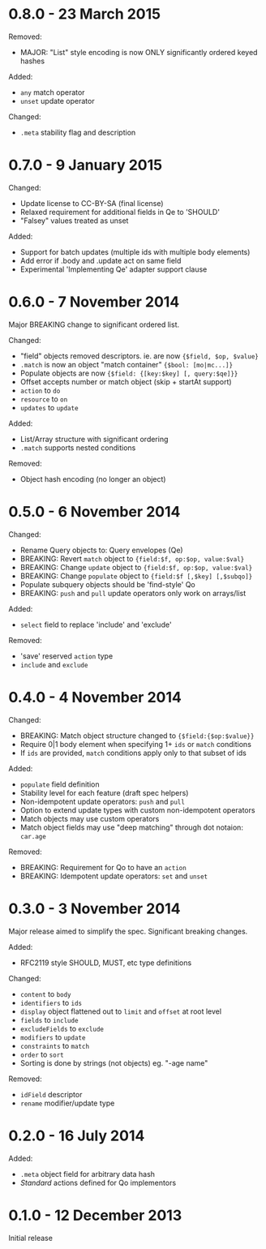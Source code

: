 0.8.0 - 23 March 2015
=====

Removed: 

- MAJOR: "List" style encoding is now ONLY significantly ordered keyed hashes

Added:

- `any` match operator
- `unset` update operator

Changed:

- `.meta` stability flag and description



0.7.0 - 9 January 2015
=====

Changed:

- Update license to CC-BY-SA (final license)
- Relaxed requirement for additional fields in Qe to 'SHOULD'
- "Falsey" values treated as unset

Added:

- Support for batch updates (multiple ids with multiple body elements)
- Add error if .body and .update act on same field
- Experimental 'Implementing Qe' adapter support clause



0.6.0 - 7 November 2014
=====

Major BREAKING change to significant ordered list.

Changed:

- "field" objects removed descriptors. ie. are now `{$field, $op, $value}`
- `.match` is now an object "match container" `{$bool: [mo|mc...]}`
- Populate objects are now `{$field: {[key:$key] [, query:$qe]}}`
- Offset accepts number or match object (skip + startAt support)
- `action` to `do`
- `resource` to `on`
- `updates` to `update`

Added:

- List/Array structure with significant ordering
- `.match` supports nested conditions

Removed:

- Object hash encoding (no longer an object)



0.5.0 - 6 November 2014
=====

Changed:

- Rename Query objects to: Query envelopes (Qe)
- BREAKING: Revert `match` object to `{field:$f, op:$op, value:$val}`
- BREAKING: Change `update` object to `{field:$f, op:$op, value:$val}`
- BREAKING: Change `populate` object to `{field:$f [,$key] [,$subqo]}`
- Populate subquery objects should be 'find-style' Qo
- BREAKING: `push` and `pull` update operators only work on arrays/list

Added:

- `select` field to replace 'include' and 'exclude'

Removed:

- 'save' reserved `action` type
- `include` and `exclude`



0.4.0 - 4 November 2014
=====

Changed:

- BREAKING: Match object structure changed to `{$field:{$op:$value}}`
- Require 0|1 body element when specifying 1+ `ids` or `match` conditions
- If `ids` are provided, `match` conditions apply only to that subset of ids

Added:

- `populate` field definition
- Stability level for each feature (draft spec helpers)
- Non-idempotent update operators: `push` and `pull`
- Option to extend update types with custom non-idempotent operators
- Match objects may use custom operators
- Match object fields may use "deep matching" through dot notaion: `car.age`

Removed:

- BREAKING: Requirement for Qo to have an `action`
- BREAKING: Idempotent update operators: `set` and `unset`



0.3.0 - 3 November 2014
=====

Major release aimed to simplify the spec. Significant breaking changes.

Added:

- RFC2119 style SHOULD, MUST, etc type definitions

Changed:

- `content` to `body`
- `identifiers` to `ids`
- `display` object flattened out to `limit` and `offset` at root level
- `fields` to `include`
- `excludeFields` to `exclude`
- `modifiers` to `update`
- `constraints` to `match`
- `order` to `sort`
- Sorting is done by strings (not objects) eg. "-age name"

Removed:

- `idField` descriptor
- `rename` modifier/update type



0.2.0 - 16 July 2014
=====

Added:

- `.meta` object field for arbitrary data hash
- _Standard_ actions defined for Qo implementors



0.1.0 - 12 December 2013
=====

Initial release
